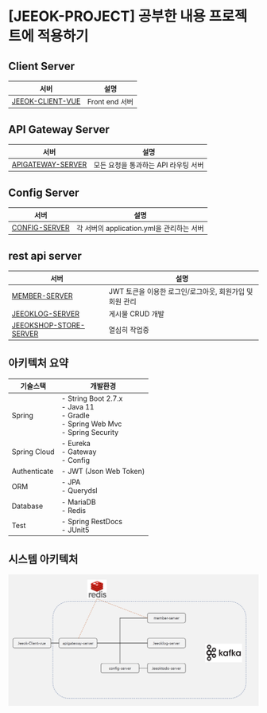 # [JEEOK-PROJECT] 공부한 내용 프로젝트에 적용하기

## Client Server
| 서버 | 설명 |
| --- | --- |
| [JEEOK-CLIENT-VUE](https://github.com/heechul90/project-jeeok/tree/main/jeeok-client-vue) | Front end 서버 |

## API Gateway Server
| 서버 | 설명 |
| --- | --- |
| [APIGATEWAY-SERVER](https://github.com/heechul90/project-jeeok/tree/main/apigateway-server) | 모든 요청을 통과하는 API 라우팅 서버 |

## Config Server
| 서버 | 설명 |
| --- | --- |
| [CONFIG-SERVER](https://github.com/heechul90/project-jeeok/tree/main/config-server) | 각 서버의 application.yml을 관리하는 서버 |

## rest api server
| 서버 | 설명 |
| --- | --- |
| [MEMBER-SERVER](https://github.com/heechul90/project-jeeok/tree/main/member-server) | JWT 토큰을 이용한 로그인/로그아웃, 회원가입 및 회원 관리 |
| [JEEOKLOG-SERVER](https://github.com/heechul90/project-jeeok/tree/main/jeeoklog-server) | 게시물 CRUD 개발 |
| [JEEOKSHOP-STORE-SERVER]() | 열심히 작업중 |

## 아키텍처 요약
| 기술스택 | 개발환경 |
| --- | --- |
| Spring | - String Boot 2.7.x </br> - Java 11 </br> - Gradle </br> - Spring Web Mvc </br> - Spring Security |
| Spring Cloud | - Eureka </br> - Gateway </br> - Config |
| Authenticate | - JWT (Json Web Token) |
| ORM | - JPA </br> - Querydsl |
| Database | - MariaDB </br> - Redis |
| Test | - Spring RestDocs </br> - JUnit5 |

## 시스템 아키텍처
![img.png](img.png)

